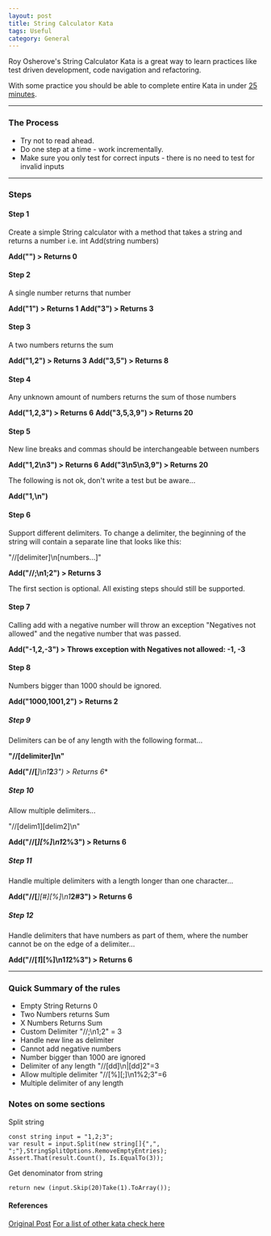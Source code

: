 ```yaml
---
layout: post
title: String Calculator Kata
tags: Useful
category: General
---
```

Roy Osherove's String Calculator Kata is a great way to learn practices like test driven development, code navigation and refactoring.  

With some practice you should be able to complete entire Kata in under [25 minutes](https://www.youtube.com/watch?v=tBt3O43sk0k).  

----------------------------------------------------------------------------------------------

### The Process ###

- Try not to read ahead.  
- Do one step at a time - work incrementally.  
- Make sure you only test for correct inputs - there is no need to test for invalid inputs

----------------------------------------------------------------------------------------------

### Steps ###

#### Step 1 ####

Create a simple String calculator with a method that takes a string and returns a number
i.e. int Add(string numbers)  

**Add("") > Returns 0**

#### Step 2 ####

A single number returns that number

**Add("1") > Returns 1**
**Add("3") > Returns 3**

#### Step 3 ####

A two numbers returns the sum  

**Add("1,2") > Returns 3**
**Add("3,5") > Returns 8**

#### Step 4 ####

Any unknown amount of numbers returns the sum of those numbers 

**Add("1,2,3") > Returns 6**
**Add("3,5,3,9") > Returns 20**

#### Step 5 ####

New line breaks and commas should be interchangeable between numbers   

**Add("1,2\n3") > Returns 6**
**Add("3\n5\n3,9") > Returns 20**

The following is not ok, don't write a test but be aware... 

**Add("1,\n")**

#### Step 6 ####

Support different delimiters. To change a delimiter, the beginning of the string will contain a separate line that looks like this:   

"//[delimiter]\n[numbers...]"  

**Add("//;\n1;2") > Returns 3**  

The first section is optional. All existing steps should still be supported.  

#### Step 7 ####

Calling add with a negative number will throw an exception "Negatives not allowed" and the negative number that was passed.  

**Add("-1,2,-3") > Throws exception with Negatives not allowed: -1, -3**  

#### Step 8 ####

Numbers bigger than 1000 should be ignored.  

**Add("1000,1001,2") > Returns 2**  

##### Step 9 #####

Delimiters can be of any length with the following format...  

**"//[delimiter]\n"**  

**Add("//[***]\n1***2***3") > Returns 6**  

##### Step 10 #####

Allow multiple delimiters...  

"//[delim1][delim2]\n"

**Add("//[*][%]\n1*2%3") > Returns 6**  

##### Step 11 #####

Handle multiple delimiters with a length longer than one character...  

**Add("//[***][#][%]\n1***2#3") > Returns 6**  

##### Step 12 #####

Handle delimiters that have numbers as part of them, where the number cannot be on the edge of a delimiter...  

**Add("//[*1*][%]\n1*1*2%3") > Returns 6**  

----------------------------------------------------------------------------------------------

### Quick Summary of the rules ###

- Empty String Returns 0  
- Two Numbers returns Sum  
- X Numbers Returns Sum  
- Custom Delimiter "//;\n1;2" = 3  
- Handle new line as delimiter  
- Cannot add negative numbers  
- Number bigger than 1000 are ignored  
- Delimiter of any length "//[dd]\n|[dd]2"=3  
- Allow multiple delimiter "//[%][;]\n1%2;3"=6  
- Multiple delimiter of any length  

### Notes on some sections ###

Split string 

~~~
const string input = "1,2;3";
var result = input.Split(new string[]{",", ";"},StringSplitOptions.RemoveEmptyEntries);
Assert.That(result.Count(), Is.EqualTo(3));
~~~

Get denominator from string 

~~~
return new (input.Skip(20)Take(1).ToArray());  
~~~

#### References ####

[Original Post](http://osherove.com/tdd-kata-1/)
[For a list of other kata check here](http://stackoverflow.com/questions/2150702/tdd-bdd-screencast-video-resources)  
